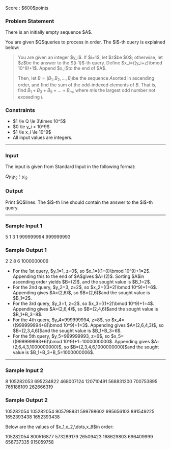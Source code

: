 
<div>

<span>

<span>

<p>
Score : $600$points
</p>

<div>

<section>

### **Problem Statement**

<p>
There is an initially empty sequence $A$.
</p>

<p>
You are given $Q$queries to process in order. The $i$-th query is explained below:
</p>

<blockquote>

<p>
You are given an integer $y_i$. If $i=1$, let $z$be $0$; otherwise, let $z$be the answer to the $(i-1)$-th query. Define $x_i=((y_i+z)\bmod 10^9)+1$. Append $x_i$to the end of $A$.

Then, let $B=(B_1,B_2,\ldots,B_i)$be the sequence $A$sorted in ascending order, and find the sum of the odd-indexed elements of $B$. That is, find $B_1 + B_3 + B_5 + \dots + B_m$, where $m$is the largest odd number not exceeding $i$.
</p>

</blockquote>

</section>

</div>

<div>

<section>

### **Constraints**

<ul>

<li>
$1 \le Q \le 3\times 10^5$
</li>

<li>
$0 \le y_i < 10^9$
</li>

<li>
$1 \le x_i \le 10^9$
</li>

<li>
All input values are integers.  
</li>

</ul>

</section>

</div>

---

<div>

<div>

<section>

### **Input**

<p>
The input is given from Standard Input in the following format:
</p>

<div>

$Q$$y_1$$y_2$$\vdots$$y_Q$
</div>

</section>

</div>

<div>

<section>

### **Output**

<p>
Print $Q$lines. The $i$-th line should contain the answer to the $i$-th query.
</p>

</section>

</div>

</div>

---

<div>

<section>

### **Sample Input 1**

<div>

5
1
3
1
999999994
999999993

</div>

</section>

</div>

<div>

<section>

### **Sample Output 1**

<div>

2
2
8
6
1000000006

</div>

<ul>

<li>
For the 1st query, $y_1=1, z=0$, so $x_1=((1+0)\bmod 10^9)+1=2$. Appending this to the end of $A$gives $A=(2)$. Sorting $A$in ascending order yields $B=(2)$, and the sought value is $B_1=2$.  
</li>

<li>
For the 2nd query, $y_2=3, z=2$, so $x_2=((3+2)\bmod 10^9)+1=6$. Appending gives $A=(2,6)$, so $B=(2,6)$and the sought value is $B_1=2$.  
</li>

<li>
For the 3rd query, $y_3=1, z=2$, so $x_3=((1+2)\bmod 10^9)+1=4$. Appending gives $A=(2,6,4)$, so $B=(2,4,6)$and the sought value is $B_1+B_3=8$.  
</li>

<li>
For the 4th query, $y_4=999999994, z=8$, so $x_4=((999999994+8)\bmod 10^9)+1=3$. Appending gives $A=(2,6,4,3)$, so $B=(2,3,4,6)$and the sought value is $B_1+B_3=6$.  
</li>

<li>
For the 5th query, $y_5=999999993, z=6$, so $x_5=((999999993+6)\bmod 10^9)+1=1000000000$. Appending gives $A=(2,6,4,3,1000000000)$, so $B=(2,3,4,6,1000000000)$and the sought value is $B_1+B_3+B_5=1000000006$.
</li>

</ul>

</section>

</div>

---

<div>

<section>

### **Sample Input 2**

<div>

8
105282053
695234822
468007124
120710491
568831200
700753895
765188109
262666319

</div>

</section>

</div>

<div>

<section>

### **Sample Output 2**

<div>

105282054
105282054
905798931
599798602
995656103
891549225
1652393438
1652393438

</div>

<p>
Below are the values of $x_1,x_2,\dots,x_8$in order:
</p>

<div>

105282054
800516877
573289179
26509423
168629803
696409999
656737335
915059758

</div>

</section>

</div>

</span>

</span>

</div>
